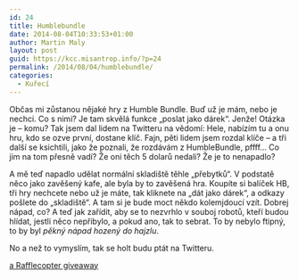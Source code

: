 ```yaml
---
id: 24
title: Humblebundle
date: 2014-08-04T10:33:53+01:00
author: Martin Maly
layout: post
guid: https://kcc.misantrop.info/?p=24
permalink: /2014/08/04/humblebundle/
categories:
  - Kuřecí
---
```

Občas mi zůstanou nějaké hry z Humble Bundle. Buď už je mám, nebo je nechci. Co s nimi? Je tam skvělá funkce &#8222;poslat jako dárek&#8220;. Jenže! Otázka je &#8211; komu? Tak jsem dal lidem na Twitteru na vědomí: Hele, nabízím tu a onu hru, kdo se ozve první, dostane klíč. Fajn, pěti lidem jsem rozdal klíče &#8211; a tři další se ksichtili, jako že poznali, že rozdávám z HumbleBundle, pffff&#8230; Co jim na tom přesně vadí? Že oni těch 5 dolarů nedali? Že je to nenapadlo?

A mě teď napadlo udělat normální skladiště těhle &#8222;přebytků&#8220;. V podstatě něco jako zavěšený kafe, ale byla by to zavěšená hra. Koupíte si balíček HB, tři hry nechcete nebo už je máte, tak kliknete na &#8222;dát jako dárek&#8220;, a odkazy pošlete do &#8222;skladiště&#8220;. A tam si je bude moct někdo kolemjdoucí vzít. Dobrej nápad, co? A teď jak zařídit, aby se to nezvrhlo v souboj robotů, kteří budou hlídat, jestli něco nepřibylo, a pokud ano, tak to sebrat. To by nebylo ftipný, to by byl _pěkný nápad hozený do hajzlu_.

No a než to vymyslím, tak se holt budu ptát na Twitteru.

<a id="rc-115bc3281" class="rafl" href="https://www.rafflecopter.com/rafl/display/115bc3281/" rel="nofollow">a Rafflecopter giveaway</a>